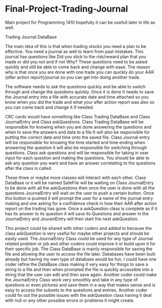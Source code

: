 # Final-Project-Trading-Journal
Main project for Programming 1410 hopefully it can be usefull later in life as well. 

Trading Journal DataBase

The main idea of this is that when trading stocks you need a plan to be effective. You need a journal as well to learn from past mistakes. This journal has questions like Did you stick to the risk/reward plan that you made or did you not and if not Why? These questions need to be asked quickly and still be able to come back and change with ease. The reason why is that once you are done with one trade you can quickly do your AAR (after action report)/journal so you can get into doing another trade. 

The software needs to ask the questions quickly and be able to switch through and change the questions quickly. Once it is done it needs to save the Journal entry into a file with accurate date and time attached so you know when you did the trade and what your after action report was also so you can come back and change it if needed.

CRC cards would have something like Class Trading DataBase and Class JournalEntry and Class askQuestions. Class Trading DataBase will be responsible for knowing when you are done answering the questions and when to save the answers and data to a file It will also be responsible for putting the correct date and time onto the saved file. Class Journal entry will be responsible for knowing the time started and time ending when answering the question it will also be responsible for switching through questions. Class ask questions and will be responsible for taking in user input for each question and making the questions. You should be able to ask any question you want and have an answer correlating to the questions after the class is called. 

These three or maybe more classes will interact with each other. Class DataBase or it will be named SafeFile will be waiting on Class JournalEntry to be done with all the askQuestions then once the user is done with all the questions JournalEntry will wait on the user to push a certain button. Once this button is pushed it will prompt the user for a name of the journal entry making and one asking for a confidence check in how their AAR after action report on the trading has gone. Once a askQuestion class is complete as if it has its answer to its question it will save its Questions and answer in the JournalEntry and JouranlEntry will then start the next askQuestion. 

This project could be shared with other coders and added to because the class askQuestion is very useful for maybe other projects and should be easily used. The JournalEntry Class could be used for any type of Journal related problem or job and other coders could improve it or build upon it for their specific job. The Class DataBase is mainly responsible for saving the file and allowing the user to access the file later. Databases have been built already but having my own type of database would be fun. I could have one coder refine the DataBase class making it very easy for things to save a string to a file and then when prompted the file is quickly accessible into a string that the user can edit and then save again. Another coder could make the JournalEntry Class work very smoothly and take in any type of questions or even pictures and save them in a way that makes sense and is easy to access the subsets to the questions and entries. Another coder could fix out the possible issues with the askQuestion class having it deal with null or any other possible errors or problems it might create.